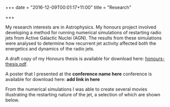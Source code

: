 +++
date = "2016-12-09T00:01:17+11:00"
title = "Research"

+++

My research interests are in Astrophysics.
My honours project involved developing a method for running numerical simulations of restarting radio jets from Active Galactic Nuclei (AGN).
The results from these simulations were analysed to determine how recurrent jet activity affected both the energetics and dynamics of the radio jets.

A draft copy of my Honours thesis is available for download here: [honours-thesis.pdf](/download/honours-thesis.pdf).

A poster that I presented at the **conference name here** conference is available for download here: **add link in here**

From the numerical simulations I was able to create several movies illustrating the restarting nature of the jet, a selection of which are shown below.
